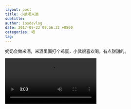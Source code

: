 ```yaml
---
layout: post
title: 小武喝米酒
subtitle: 
author: iosdevlog
date: 2017-09-22 09:56:33 +0800
categories: 喝
tag: 
---
```


奶奶会做米酒，米酒里面打个鸡蛋，小武很喜欢喝，有点甜甜的。

<video controls="controls">
    <source src="https://firebasestorage.googleapis.com/v0/b/growth15-a8c59.appspot.com/o/2017%2F09%2F22%2Frice_wine.mp4?alt=media&token=63491017-59f7-4189-8fb2-303db149a026" type="video/mp4">
    <source src="xxx.ogv" type="video/ogg">
您的浏览器不支持播放视频
</video>

